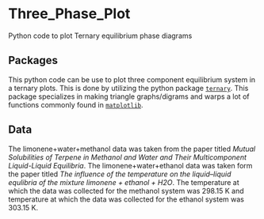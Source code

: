 # Three_Phase_Plot
Python code to plot Ternary equilibrium phase diagrams
 
 ## Packages
This python code can be use to plot three component equilibrium system in a ternary plots. This is done by utilizing the python package [`ternary`](https://github.com/marcharper/python-ternary). This package specializes in making triangle graphs/digrams and warps a lot of functions commonly found in [`matplotlib`](https://matplotlib.org/).

## Data
The limonene+water+methanol data was taken from the paper titled *Mutual Solubilities of Terpene in Methanol and Water and Their
Multicomponent Liquid-Liquid Equilibria*. The limonene+water+ethanol data was taken form the paper titled *The influence of the temperature on the liquid–liquid equlibria of the mixture limonene + ethanol + H2O*. The temperature at which the data was collected for the methanol system was 298.15 K and temperature at which the data was collected for the ethanol system was 303.15 K. 
